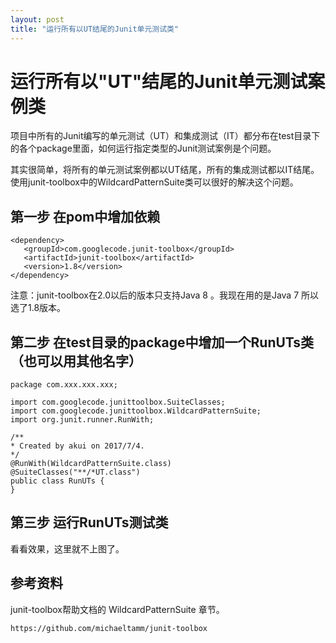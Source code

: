 ```yaml
---
layout: post
title: "运行所有以UT结尾的Junit单元测试类"
---
```


运行所有以"UT"结尾的Junit单元测试案例类
==================================

项目中所有的Junit编写的单元测试（UT）和集成测试（IT）都分布在test目录下的各个package里面，如何运行指定类型的Junit测试案例是个问题。

其实很简单，将所有的单元测试案例都以UT结尾，所有的集成测试都以IT结尾。使用junit-toolbox中的WildcardPatternSuite类可以很好的解决这个问题。

## 第一步 在pom中增加依赖

    <dependency>
       <groupId>com.googlecode.junit-toolbox</groupId>
       <artifactId>junit-toolbox</artifactId>
       <version>1.8</version>
    </dependency> 

注意：junit-toolbox在2.0以后的版本只支持Java 8 。我现在用的是Java 7 所以选了1.8版本。

## 第二步 在test目录的package中增加一个RunUTs类（也可以用其他名字）

    package com.xxx.xxx.xxx;
    
    import com.googlecode.junittoolbox.SuiteClasses;
    import com.googlecode.junittoolbox.WildcardPatternSuite;
    import org.junit.runner.RunWith;
    
    /**
    * Created by akui on 2017/7/4.
    */
    @RunWith(WildcardPatternSuite.class)
    @SuiteClasses("**/*UT.class")
    public class RunUTs {
    }

## 第三步 运行RunUTs测试类

看看效果，这里就不上图了。

## 参考资料

junit-toolbox帮助文档的 WildcardPatternSuite 章节。

    https://github.com/michaeltamm/junit-toolbox

